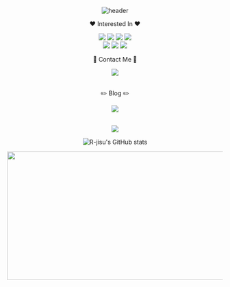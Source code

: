 <div align='center'>

  ![header](https://capsule-render.vercel.app/api?type=transparent&fontColor=703ee5&text=R-jisu's%20github&height=150&fontSize=60&desc=studying%20Front-End&descAlignY=75&descAlign=65)
  
</div>

<p align='center'>♥️ Interested In ♥️</p>
<p align='center'>
  <img src="https://img.shields.io/badge/JavaScript-F7DF1E?style=flat-square&logo=javascript&logoColor=black"/>
  <img src="https://img.shields.io/badge/TypeScript-3178C6?style=flat-square&logo=typescript&logoColor=black"/>
  <img src="https://img.shields.io/badge/React-61DAFB?style=flat-square&logo=react&logoColor=black"/>
  <img src="https://img.shields.io/badge/Three.js-000000?style=flat-square&logo=threedotjs&logoColor=white"/> 
	<br>
  <img src="https://img.shields.io/badge/ReactQuery-FF4154?style=flat-square&logo=reactquery&logoColor=black"/> 
  <img src="https://img.shields.io/badge/Zustand-3158B8?style=flat-square&logo=notepad++&logoColor=black"/> 
  <img src="https://img.shields.io/badge/RadixUi-161618?style=flat-square&logo=RadixUi&logoColor=white"/> 
	
<!--   <img src="https://img.shields.io/badge/RadixUi-161618?style=flat-square&logo=RadixUi&logoColor=white"/>  -->
</p>


<p align='center'>📮 Contact Me 📮</p>
<div align='center'>

  <a href="wltn1418@gmail.com" title="바로가기(새창)" target="_blank">
		<img src="https://img.shields.io/badge/wltn1418@gmail.com-703ee5?style=flat&logo=wltn1418@gmail.com&logoColor=black" />
	</a>
 
</div>

<br>
<p align='center'>✏️ Blog ✏️</p>
<div align='center'>

  <a href="https://i-did-it.tistory.com" title="바로가기(새창)" target="_blank">
		<img src="https://img.shields.io/badge/jisu's tistory-703ee5?style=flat&logo=R-jisu의 티스토리&logoColor=black" />
	</a>
 
</div>
<br>


<div align='center'>
  
<img src="https://github-readme-stats.vercel.app/api/top-langs/?username=R-jisu&layout=compact"> <br>

![R-jisu's GitHub stats](https://github-readme-stats.vercel.app/api?username=R-jisu&show_icons=true&theme=transparent)

<a href="https://github.com/devxb/gitanimals">
<img
  src="https://render.gitanimals.org/farms/R-jisu"
  width="600"
  height="300"
/>
</a>


</div>


